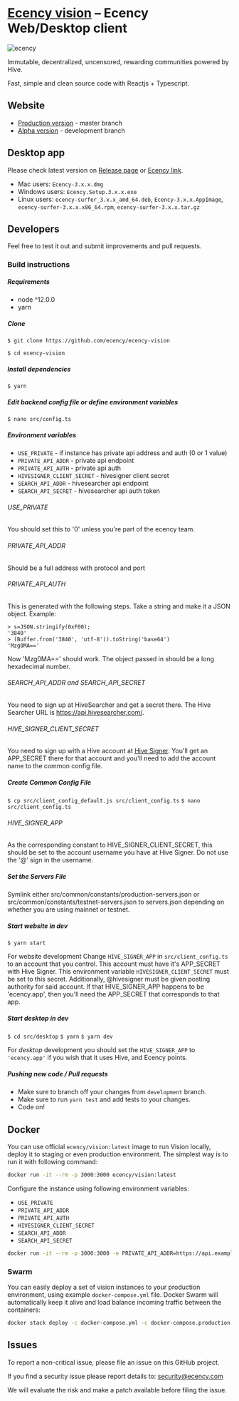 # [Ecency vision][ecency_vision] – Ecency Web/Desktop client

![ecency](https://raw.githubusercontent.com/ecency/ecency-vision/development/public/github-cover.png?token=AAI7QTDQXRWRZFJ2W4QH6LC7VVA3I)

Immutable, decentralized, uncensored, rewarding communities powered by Hive.

Fast, simple and clean source code with Reactjs + Typescript.

## Website

- [Production version][ecency_vision] - master branch
- [Alpha version][ecency_alpha] - development branch

## Desktop app

Please check latest version on [Release page][ecency_release] or [Ecency link][ecency_desktop].

- Mac users: `Ecency-3.x.x.dmg`
- Windows users: `Ecency.Setup.3.x.x.exe`
- Linux users: `ecency-surfer_3.x.x_amd_64.deb`, `Ecency-3.x.x.AppImage`, `ecency-surfer-3.x.x.x86_64.rpm`, `ecency-surfer-3.x.x.tar.gz`

## Developers

Feel free to test it out and submit improvements and pull requests.

### Build instructions

##### Requirements

- node ^12.0.0
- yarn

##### Clone 
`$ git clone https://github.com/ecency/ecency-vision`

`$ cd ecency-vision`

##### Install dependencies
`$ yarn`

##### Edit backend config file or define environment variables
`$ nano src/config.ts`

##### Environment variables

* `USE_PRIVATE` -  if instance has private api address and auth (0 or 1 value)
* `PRIVATE_API_ADDR` - private api endpoint
* `PRIVATE_API_AUTH` - private api auth
* `HIVESIGNER_CLIENT_SECRET` -  hivesigner client secret
* `SEARCH_API_ADDR` - hivesearcher api endpoint
* `SEARCH_API_SECRET` - hivesearcher api auth token

###### USE_PRIVATE

You should set this to '0' unless you're part of the ecency team.

###### PRIVATE_API_ADDR
Should be a full address with protocol and port

###### PRIVATE_API_AUTH
This is generated with the following steps.  Take a string and
make it a JSON object.
Example:
```
> s=JSON.stringify(0xF00);
'3840'
> (Buffer.from('3840', 'utf-8')).toString('base64')
'Mzg0MA=='
```
Now 'Mzg0MA==' should work.  The object passed in should be a long hexadecimal number.

###### SEARCH_API_ADDR and SEARCH_API_SECRET

You need to sign up at HiveSearcher and get a secret there.  The Hive Searcher URL is https://api.hivesearcher.com/. 


###### HIVE_SIGNER_CLIENT_SECRET

You need to sign up with a Hive account at [Hive Signer](https://hivesigner.com/developers). 
You'll get an APP_SECRET there for that account and you'll
need to add the account name to the common config file.


##### Create Common Config File 
`$ cp src/client_config_default.js src/client_config.ts`
`$ nano src/client_config.ts`

###### HIVE_SIGNER_APP

As the corresponding constant to HIVE_SIGNER_CLIENT_SECRET,
this should be set to the account username you have at Hive Signer.  Do not use the '@' sign in the username.

##### Set the Servers File

Symlink either src/common/constants/production-servers.json or src/common/constants/testnet-servers.json to servers.json depending on whether you are using mainnet or testnet.


##### Start website in dev
`$ yarn start`

For website development Change ```HIVE_SIGNER_APP``` in ```src/client_config.ts``` to an account that you control.  This account must have it's APP_SECRET with Hive Signer. This environment variable ```HIVESIGNER_CLIENT_SECRET``` must be set  to this secret.  Additionally, @hivesigner must be given posting authority for said account.  If that HIVE_SIGNER_APP happens to be 'ecency.app', then you'll need the APP_SECRET that corresponds to that app.


##### Start desktop in dev
`$ cd src/desktop`
`$ yarn`
`$ yarn dev`

For *desktop* development you should set the ```HIVE_SIGNER_APP``` to ```'ecency.app'``` if you wish that it uses Hive,
and Ecency points.

##### Pushing new code / Pull requests

- Make sure to branch off your changes from `development` branch.
- Make sure to run `yarn test` and add tests to your changes.
- Code on!

## Docker

You can use official `ecency/vision:latest` image to run Vision locally, deploy it to staging or even production environment. The simplest way is to run it with following command:

```bash
docker run -it --rm -p 3000:3000 ecency/vision:latest
```

Configure the instance using following environment variables:
 * `USE_PRIVATE`
 * `PRIVATE_API_ADDR`
 * `PRIVATE_API_AUTH`
 * `HIVESIGNER_CLIENT_SECRET`
 * `SEARCH_API_ADDR`
 * `SEARCH_API_SECRET`

```bash
docker run -it --rm -p 3000:3000 -e PRIVATE_API_ADDR=https://api.example.com -e PRIVATE_API_AUTH=verysecretpassword ecency/vision:latest
```

### Swarm

You can easily deploy a set of vision instances to your production environment, using example `docker-compose.yml` file. Docker Swarm will automatically keep it alive and load balance incoming traffic between the containers:

```bash
docker stack deploy -c docker-compose.yml -c docker-compose.production.yml vision
```

## Issues

To report a non-critical issue, please file an issue on this GitHub project.

If you find a security issue please report details to: security@ecency.com

We will evaluate the risk and make a patch available before filing the issue.

[//]: # 'LINKS'
[ecency_vision]: https://ecency.com
[ecency_desktop]: https://desktop.ecency.com
[ecency_alpha]: https://alpha.ecency.com
[ecency_release]: https://github.com/ecency/ecency-vision/releases
